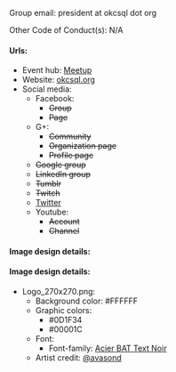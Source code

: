 Group email: president at okcsql dot org

Other Code of Conduct(s): N/A 

#### Urls:
  - Event hub: [Meetup](https://www.meetup.com/OKCSQL/)
  - Website: [okcsql.org](http://okcsql.org) 
  - Social media:
    - Facebook:
      - ~~Group~~
      - ~~Page~~
    - G+:
      - ~~Community~~
      - ~~Organization page~~
      - ~~Profile page~~
    - ~~Google group~~
    - ~~LinkedIn group~~
    - ~~Tumblr~~
    - ~~Twitch~~
    - [Twitter](https://twitter.com/OkcSql)
    - Youtube:
      - ~~Account~~
      - ~~Channel~~

#### Image design details:
#### Image design details:
- Logo_270x270.png:
  - Background color: #FFFFFF
  - Graphic colors:
    - #0D1F34
    - #00001C
  - Font:
    - Font-family: [Acier BAT Text Noir](https://typekit.com/fonts/acier-bat/details/acier-bat-text-noir)
  - Artist credit: [@avasond](https://twitter.com/avasond)
